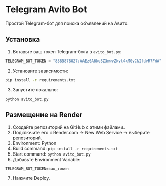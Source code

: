 # Telegram Avito Bot

Простой Telegram-бот для поиска объявлений на Авито.

## Установка

1. Вставьте ваш токен Telegram-бота в `avito_bot.py`:
```python
TELEGRAM_BOT_TOKEN = "8385878027:AAEz6A6koSZ3mwvZkvt4xMGvCkIfdvR7FWA"
```

2. Установите зависимости:
```bash
pip install -r requirements.txt
```

3. Запустите локально:
```bash
python avito_bot.py
```

## Размещение на Render

1. Создайте репозиторий на GitHub с этими файлами.
2. Подключите его к Render.com → New Web Service → выберите репозиторий.
3. Environment: Python
4. Build command: `pip install -r requirements.txt`
5. Start command: `python avito_bot.py`
6. Добавьте Environment Variable:
```
TELEGRAM_BOT_TOKEN=ваш_токен
```
7. Нажмите Deploy.

